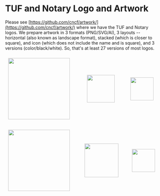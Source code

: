 # TUF and Notary Logo and Artwork

Please see [https://github.com/cncf/artwork/](https://github.com/cncf/artwork/) where we have the TUF and Notary logos. We prepare artwork in 3 formats (PNG/SVG/AI), 3 layouts -- horizontal (also known as landscape format), stacked (which is closer to square), and icon (which does not include the name and is square), and 3 versions (color/black/white). So, that's at least 27 versions of most logos.

<img src="https://raw.githubusercontent.com/cncf/artwork/master/notary/horizontal/color/notary-horizontal-color.png" width="200" style="display:inline;vertical-align:middle;padding:2%">      &nbsp;  &nbsp;  &nbsp; &nbsp;  <img src="https://raw.githubusercontent.com/cncf/artwork/master/notary/stacked/color/notary-stacked-color.png" width="90" style="display:inline;vertical-align:middle;padding:2%">&nbsp;  &nbsp;  &nbsp; &nbsp;  <img src="https://raw.githubusercontent.com/cncf/artwork/master/notary/color/notary-icon-color.png" width="75" style="display:inline;vertical-align:middle;padding:2%">

<img src="https://raw.githubusercontent.com/cncf/artwork/master/tuf/horizontal/color/tuf-horizontal-color.png" width="200" style="display:inline;vertical-align:middle;padding:2%">      &nbsp;  &nbsp;  &nbsp; <img src="https://raw.githubusercontent.com/cncf/artwork/master/tuf/stacked/color/tuf-stacked-color.png" width="110" style="display:inline;vertical-align:middle;padding:2%">&nbsp;  &nbsp;  &nbsp; <img src="https://raw.githubusercontent.com/cncf/artwork/master/tuf/icon/color/tuf-icon-color.png" width="75" style="display:inline;vertical-align:middle;padding:2%">
